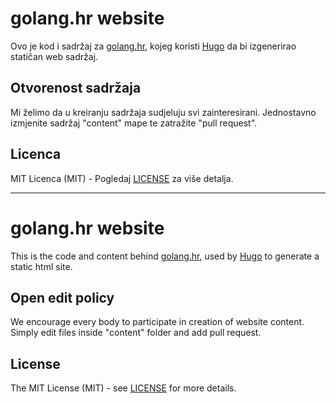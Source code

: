 # golang.hr website

Ovo je kod i sadržaj za [golang.hr](http://golang.hr), kojeg koristi
[Hugo](http://gohugo.io) da bi izgenerirao statičan web sadržaj.

## Otvorenost sadržaja

Mi želimo da u kreiranju sadržaja sudjeluju svi zainteresirani.
Jednostavno izmjenite sadržaj "content" mape te zatražite "pull request".

## Licenca

MIT Licenca (MIT) - Pogledaj [LICENSE](LICENSE) za više detalja.

---

# golang.hr website

This is the code and content behind [golang.hr](http://golang.hr), used by
[Hugo](http://gohugo.io) to generate a static html site.

## Open edit policy

We encourage every body to participate in creation of website content.
Simply edit files inside "content" folder and add pull request.

## License

The MIT License (MIT) - see [LICENSE](LICENSE) for more details.
